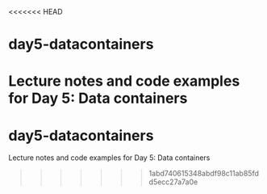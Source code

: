 <<<<<<< HEAD
# day5-datacontainers
Lecture notes and code examples for Day 5: Data containers
=======
# day5-datacontainers
Lecture notes and code examples for Day 5: Data containers
>>>>>>> 1abd740615348abdf98c11ab85fdd5ecc27a7a0e
